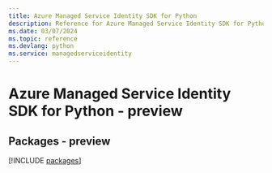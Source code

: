 ```yaml
---
title: Azure Managed Service Identity SDK for Python
description: Reference for Azure Managed Service Identity SDK for Python
ms.date: 03/07/2024
ms.topic: reference
ms.devlang: python
ms.service: managedserviceidentity
---
```

# Azure Managed Service Identity SDK for Python - preview
## Packages - preview
[!INCLUDE [packages](managed-service-identity-index.md)]